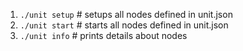 1.  `./unit setup`      # setups all nodes defined in unit.json
1.  `./unit start`      # starts all nodes defined in unit.json
1.  `./unit info`       # prints details about nodes